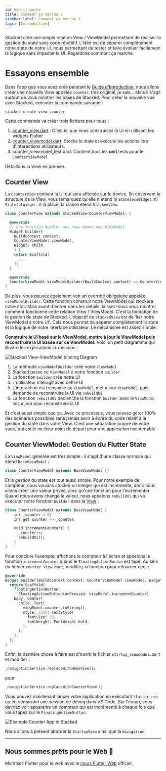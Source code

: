 ```yaml
---
id: how-it-works
title: Comment ça marche ?
sidebar_label: Comment ça marche ?
tags: [Introduction]
---
```


Stacked crée une simple relation View / ViewModel permettant de réaliser la gestion du state sans code répétitif. L'idée est de séparer complètement notre state de notre UI, nous permettant de tester et faire évoluer facilement la logique sans impacter la UI. Regardons comment ça marche.


# Essayons ensemble

Dans l'app que vous avez créé pendant le [Guide d'Introduction](00-overview.md#cr%C3%A9er-une-app-stacked), nous allons créer une nouvelle View appelée `counter`, très original, je sais... Mais il s'agit surtout de vous montrer les bases de Stacked. Pour créer la nouvelle vue avec Stacked, exécutez la commande suivante :

```shell
stacked create view counter
```

Cette commande va créer trois fichiers pour nous :

1. [counter_view.dart](#counter-view) : C'est ici que vous construisez la UI en utilisant les widgets Flutter
2. [counter_viewmodel.dart](#counter-viewmodel-flutter-statemanagement): Stocke le state et exécute les actions lors d'interactions utilisateurs.
3. counter_viewmodel_test.dart: Contient tous les **unit** tests pour le `CounterViewModel`

Détaillons la View en premier.


## Counter View

La `CounterView` contient la UI qui sera affichée sur le device. En observant la structure de la View, vous remarquez qu'elle n'étend ni `StatelessWidget`, ni `StatefulWidget`. A la place, la classe étend `StackedView`:

```dart
class CounterView extends StackedView<CounterViewModel> {

  @override
  // Une fonction buidler qui nous donne une ViewModel
  Widget builder(
    BuildContext context,
    CounterViewModel viewModel,
    Widget? child,
    ) {
    return Scaffold(
      ...
    );
  }

  @override
  CounterViewModel viewModelBuilder(BuildContext context) => CounterViewModel();
}
```

De plus, vous pouvez également voir un override obligatoire appelée `viewModelBuilder`. Cette fonction construit notre ViewModel qui stockera notre état. Mais avant d'entrer dans les détails, laissez-nous vous montrer comment fonctionne cette relation View / ViewModel. C'est la fondation de la gestion du state de Stacked. L'objectif de `StackedView` est de 'lier notre ViewModel à notre UI'. Cela nous permet de séparer complètement le state et la logique de notre interface utilisateur. Le mécanisme est assez simple.

**Construire la UI basé sur le ViewModel, mettre à jour le ViewModel puis reconstruire la UI basée sur ce ViewModel.** Voici un petit diagramme qui illustre les explications ci-dessous :

![Stacked View-ViewModel binding Diagram](/img/todo/view-viewmodel-relationship.png)

1. La méthode `viewModelBuilder` crée notre `ViewModel`
2. Stacked passe ce `ViewModel` à notre fonction `builder`
3. La fonction `builder` crée notre UI
4. L'utilisateur interagit avec cettre UI
5. L'interaction est transmise au `ViewModel`, met à jour `ViewModel`, puis demande de reconstruire la UI via `rebuildUi` 
6. La fonction `rebuildUi` déclenche la fonction `builder` avec le `ViewModel` mis à jour pour reconstruire la UI

Et c'est aussi simple que ça. Avec ce processus, vous pouvez gérer 100% des scénarios possibles sans jamais avoir à écrire du code relatif à la gestion du state dans votre View. C'est une séparation propre de votre state, qui est le meilleur point de départ pour une application maintenable.


## Counter ViewModel: Gestion du Flutter State

La `ViewModel` générée est très simple : il s'agit d'une classe normale qui étend `BaseViewModel` :

```dart
class CounterViewModel extends BaseViewModel {}
```

Et la gestion du state est tout aussi simple. Pour notre exemple de compteur, nous voulons stocker un integer qui est incrémenté, donc nous allons créer une valeur privée, ainsi qu'une fonction pour l'incrémenter. Quand nous avons changé la valeur, nous appelons `rebuildUi` qui va exécuter notre fonction `builder` dans la [View](#counter-view) :

```dart
class CounterViewModel extends BaseViewModel {
    int _counter = 0;
    int get counter => _counter;

    void incrementCounter() {
      _counter++;
      rebuildUi();
    }
}
```

Pour conclure l'exemple, affichons le compteur à l'écran et appelons la fonction `incrementCounter` quand le `FloatingActionButton` est tapé. Au sein du fichier `counter_view.dart`, modifiez la fonction pour retourner ceci :

```dart
@override
Widget builder(BuildContext context, CounterViewModel viewModel, Widget? child) {
  return Scaffold(
    floatingActionButton:
      FloatingActionButton(onPressed: viewModel.incrementCounter),
    body: Center(
      child: Text(
        viewModel.counter.toString(),
        style: const TextStyle(
          fontSize: 30,
          fontWeight: FontWeight.bold,
        ),
      ),
    ),
  );
}
```

Enfin, la dernière chose à faire est d'ouvrir le fichier `startup_viewmodel.dart` et modifier :

```dart
_navigationService.replaceWithHomeView();
```

pour

```dart
_navigationService.replaceWithCounterView();
```

Vous pouvez maintenant lancer votre application en exécutant `flutter run` ou en démarrant une session de debug dans VS Code. Sur l'écran, vous devriez voir apparaitre un compteur qui est incrémenté à chaque fois que vous tapez sur le `FloatingActionButton`.

![Example Counter App in Stacked](/img/getting-started/01-counter-example.gif)

Nous allons à présent aborder la `StartupView` ainsi que la `Navigation`.

---

## Nous sommes prêts pour le Web 🚀

Maitrisez Flutter pour le web avec le [cours Flutter Web](https://masterflutterweb.carrd.co/) officiel.